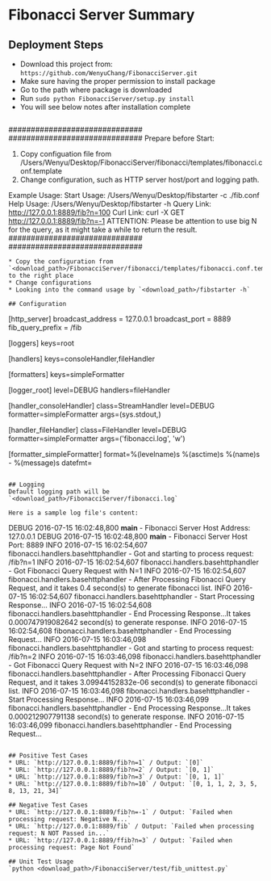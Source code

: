 # Fibonacci Server Summary

## Deployment Steps
* Download this project from: `https://github.com/WenyuChang/FibonacciServer.git`
* Make sure having the proper permission to install package
* Go to the path where package is downloaded
* Run `sudo python FibonacciServer/setup.py install`
* You will see below notes after installation complete
   ```
##############################
##############################
Prepare before Start:
1. Copy configuation file from /Users/Wenyu/Desktop/FibonacciServer/fibonacci/templates/fibonacci.conf.template
2. Change configuration, such as HTTP server host/port and logging path.

Example Usage:
Start Usage: /Users/Wenyu/Desktop/fibstarter -c ./fib.conf
Help Usage: /Users/Wenyu/Desktop/fibstarter -h
Query Link: http://127.0.0.1:8889/fib?n=100
Curl Link: curl -X GET http://127.0.0.1:8889/fib?n=-1
ATTENTION: Please be attention to use big N for the query, as it might take a while to return the result.
##############################
##############################
   ```
* Copy the configuration from `<download_path>/FibonacciServer/fibonacci/templates/fibonacci.conf.template` to the right place
* Change configurations
* Looking into the command usage by `<download_path>/fibstarter -h`

## Configuration
```
[http_server]
broadcast_address = 127.0.0.1
broadcast_port = 8889
fib_query_prefix = /fib

[loggers]
keys=root

[handlers]
keys=consoleHandler,fileHandler

[formatters]
keys=simpleFormatter

[logger_root]
level=DEBUG
handlers=fileHandler

[handler_consoleHandler]
class=StreamHandler
level=DEBUG
formatter=simpleFormatter
args=(sys.stdout,)

[handler_fileHandler]
class=FileHandler
level=DEBUG
formatter=simpleFormatter
args=('fibonacci.log', 'w')

[formatter_simpleFormatter]
format=%(levelname)s %(asctime)s   %(name)s - %(message)s
datefmt=
```

## Logging
Default logging path will be `<download_path>/FibonacciServer/fibonacci.log`

Here is a sample log file's content:
```
DEBUG 2016-07-15 16:02:48,800   __main__ - Fibonacci Server Host Address: 127.0.0.1
DEBUG 2016-07-15 16:02:48,800   __main__ - Fibonacci Server Host Port: 8889
INFO 2016-07-15 16:02:54,607   fibonacci.handlers.basehttphandler - Got and starting to process request: /fib?n=1
INFO 2016-07-15 16:02:54,607   fibonacci.handlers.basehttphandler - Got Fibonacci Query Request with N=1
INFO 2016-07-15 16:02:54,607   fibonacci.handlers.basehttphandler - After Processing Fibonacci Query Request, and it takes 0.4 second(s) to generate fibonacci list.
INFO 2016-07-15 16:02:54,607   fibonacci.handlers.basehttphandler - Start Processing Response...
INFO 2016-07-15 16:02:54,608   fibonacci.handlers.basehttphandler - End Processing Response...It takes 0.000747919082642 second(s) to generate response.
INFO 2016-07-15 16:02:54,608   fibonacci.handlers.basehttphandler - End Processing Request...
INFO 2016-07-15 16:03:46,098   fibonacci.handlers.basehttphandler - Got and starting to process request: /fib?n=2
INFO 2016-07-15 16:03:46,098   fibonacci.handlers.basehttphandler - Got Fibonacci Query Request with N=2
INFO 2016-07-15 16:03:46,098   fibonacci.handlers.basehttphandler - After Processing Fibonacci Query Request, and it takes 3.09944152832e-06 second(s) to generate fibonacci list.
INFO 2016-07-15 16:03:46,098   fibonacci.handlers.basehttphandler - Start Processing Response...
INFO 2016-07-15 16:03:46,099   fibonacci.handlers.basehttphandler - End Processing Response...It takes 0.000212907791138 second(s) to generate response.
INFO 2016-07-15 16:03:46,099   fibonacci.handlers.basehttphandler - End Processing Request...
```

## Positive Test Cases
* URL: `http://127.0.0.1:8889/fib?n=1` / Output: `[0]`
* URL: `http://127.0.0.1:8889/fib?n=2` / Output: `[0, 1]`
* URL: `http://127.0.0.1:8889/fib?n=3` / Output: `[0, 1, 1]`
* URL: `http://127.0.0.1:8889/fib?n=10` / Output: `[0, 1, 1, 2, 3, 5, 8, 13, 21, 34]`

## Negative Test Cases
* URL: `http://127.0.0.1:8889/fib?n=-1` / Output: `Failed when processing request: Negative N...`
* URL: `http://127.0.0.1:8889/fib` / Output: `Failed when processing request: N NOT Passed in...`
* URL: `http://127.0.0.1:8889/ffib?n=3` / Output: `Failed when processing request: Page Not Found`

## Unit Test Usage
`python <download_path>/FibonacciServer/test/fib_unittest.py`
